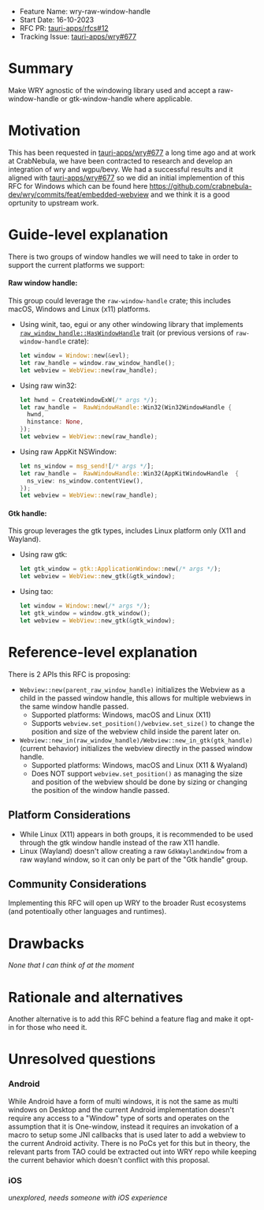 - Feature Name: wry-raw-window-handle
- Start Date: 16-10-2023
- RFC PR: [tauri-apps/rfcs#12](https://github.com/tauri-apps/rfcs/pull/12)
- Tracking Issue: [tauri-apps/wry#677](https://github.com/tauri-apps/wry/issues/677)

# Summary

Make WRY agnostic of the windowing library used and accept a raw-window-handle or gtk-window-handle where applicable.

# Motivation

This has been requested in [tauri-apps/wry#677](https://github.com/tauri-apps/wry/issues/677) a long time ago and at work at CrabNebula,
we have been contracted to research and develop an integration of wry and wgpu/bevy. We had a successful results and it aligned with [tauri-apps/wry#677](https://github.com/tauri-apps/wry/issues/677)
so we did an initial implemention of this RFC for Windows which can be found here https://github.com/crabnebula-dev/wry/commits/feat/embedded-webview and we think
it is a good oprtunity to upstream work.

# Guide-level explanation
There is two groups of window handles we will need to take in order to support the current platforms we support:

#### Raw window handle:
This group could leverage the `raw-window-handle` crate; this includes macOS, Windows and Linux (x11) platforms.
  - Using winit, tao, egui or any other windowing library that
    implements [`raw_window_handle::HasWindowHandle`](https://docs.rs/raw-window-handle/latest/raw_window_handle/trait.HasWindowHandle.html) trait
    (or previous versions of `raw-window-handle` crate):
    ```rs
    let window = Window::new(&evl);
    let raw_handle = window.raw_window_handle();
    let webview = WebView::new(raw_handle);  
    ```
    
  - Using raw win32:
    ```rs
    let hwnd = CreateWindowExW(/* args */);
    let raw_handle =  RawWindowHandle::Win32(Win32WindowHandle {
      hwnd,
      hinstance: None,
    });
    let webview = WebView::new(raw_handle);  
    ```
    
  - Using raw AppKit NSWindow:
    ```rs
    let ns_window = msg_send![/* args */];
    let raw_handle =  RawWindowHandle::Win32(AppKitWindowHandle  {
      ns_view: ns_window.contentView(),
    });
    let webview = WebView::new(raw_handle);  
    ```
#### Gtk handle:
This group leverages the gtk types, includes Linux platform only (X11 and Wayland). 
  - Using raw gtk:
    ```rs
    let gtk_window = gtk::ApplicationWindow::new(/* args */);
    let webview = WebView::new_gtk(&gtk_window);  
    ```
  - Using tao:
    ```rs
    let window = Window::new(/* args */);
    let gtk_window = window.gtk_window();
    let webview = WebView::new_gtk(&gtk_window);  
    ```


# Reference-level explanation

There is 2 APIs this RFC is proposing:
- `Webview::new(parent_raw_window_handle)` initializes the Webview as a child in the passed window handle, this allows for multiple webviews in
  the same window handle passed. 
  - Supported platforms: Windows, macOS and Linux (X11)
  - Supports `webview.set_position()/webview.set_size()` to change the position and size of the webview child inside the parent later on.
- `Webview::new_in(raw_window_handle)/Webview::new_in_gtk(gtk_handle)` (current behavior)
  initializes the webview directly in the passed window handle.
  - Supported platforms: Windows, macOS and Linux (X11 & Wyaland)
  - Does NOT support `webview.set_position()` as managing the size and position of the webview should be done by sizing or changing the position of
    the window handle passed.

## Platform Considerations

- While Linux (X11) appears in both groups, it is recommended to be used through the gtk window handle instead of the raw X11 handle.
- Linux (Wayland) doesn't allow creating a raw `GdkWaylandWindow` from a raw wayland window, so it can only be part of the "Gtk handle" group.

## Community Considerations

Implementing this RFC will open up WRY to the broader Rust ecosystems (and potentioally other languages and runtimes).

# Drawbacks

_None that I can think of at the moment_

# Rationale and alternatives

Another alternative is to add this RFC behind a feature flag and make it opt-in for those who need it.

# Unresolved questions

### Android
While Android have a form of multi windows, it is not the same as multi windows on Desktop and the current Android implementation
doesn't require any access to a "Window" type of sorts and operates on the assumption that it is One-window, instead it requires an 
invokation of a macro to setup some JNI callbacks that is used later to add a webview to the current Android activity. There is no PoCs yet
for this but in theory, the relevant parts from TAO could be extracted out into WRY repo while keeping the current behavior which doesn't conflict with
this proposal.

### iOS 
_unexplored, needs someone with iOS experience_
